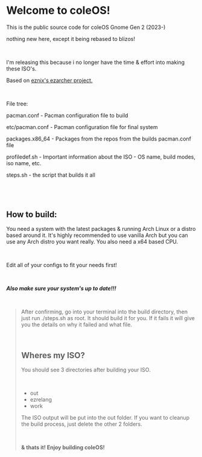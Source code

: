 <h1>Welcome to coleOS!</h1>
<p>This is the public source code for coleOS Gnome Gen 2 (2023-)</p>
<p> nothing new here, except it being rebased to blizos!</p>

<p>&nbsp;</p>
<p>I'm releasing this because i no longer have the time &amp; effort into making these ISO's.</p>
<p>Based on <a href="https://sourceforge.net/projects/ezarch/" target="_blank">eznix's ezarcher project.</a></p>
<p>&nbsp;</p>
<p>File tree:</p>
<p>pacman.conf - Pacman configuration file to build</p>
<p>etc/pacman.conf - Pacman configuration file for final system</p>
<p>packages.x86_64 - Packages from the repos from the builds pacman.conf file</p>
<p>profiledef.sh - Important information about the ISO - OS name, build modes, iso name, etc.</p>
<p>steps.sh - the script that builds it all</p>
<h2>&nbsp;</h2>
<h2>How to build:</h2>
<p>You need a system with the latest packages &amp; running Arch Linux or a distro based around it. It's highly recommended to use vanilla Arch but you can use any Arch distro you want really. You also need a x64 based CPU.</p>
<p>&nbsp;</p>
<p>Edit all of your configs to fit your needs first!</p>
<p>&nbsp;</p>
<p><em><strong>Also make sure your system's up to date!!!</strong></em></p>
<p>&nbsp;</p>
<blockquote>
<p>After confirming, go into your terminal into the build directory, then just run ./steps.sh as root. It should build it for you. If it fails it will give you the details on why it failed and what file.</p>
<p>&nbsp;</p>
<h2>Wheres my ISO?</h2>
<p>You should see 3 directories after building your ISO.</p>
<p>&nbsp;</p>
<ul>
<li>out</li>
<li>ezrelang</li>
<li>work</li>
</ul>
<p>The ISO output will be put into the out folder. If you want to cleanup the build process, just delete the other 2 folders.</p>
<p>&nbsp;</p>
<p><strong>&amp; thats it! Enjoy building coleOS!</strong></p>
</blockquote>
